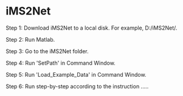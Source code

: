 # iMS2Net

Step 1: Download iMS2Net to a local disk. For example, D:/iMS2Net/.

Step 2: Run Matlab.

Step 3: Go to the iMS2Net folder.

Step 4: Run 'SetPath' in Command Window.

Step 5: Run 'Load_Example_Data' in Command Window.

Step 6: Run step-by-step according to the instruction .....
